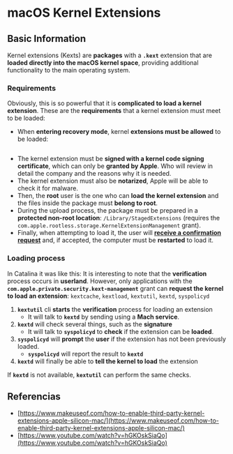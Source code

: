 # macOS Kernel Extensions


## Basic Information

Kernel extensions (Kexts) are **packages** with a **`.kext`** extension that are **loaded directly into the macOS kernel space**, providing additional functionality to the main operating system.

### Requirements

Obviously, this is so powerful that it is **complicated to load a kernel extension**. These are the **requirements** that a kernel extension must meet to be loaded:

* When **entering recovery mode**, kernel **extensions must be allowed** to be loaded:

<figure><img src="../../../.gitbook/assets/image (327).png" alt=""><figcaption></figcaption></figure>

* The kernel extension must be **signed with a kernel code signing certificate**, which can only be **granted by Apple**. Who will review in detail the company and the reasons why it is needed.
* The kernel extension must also be **notarized**, Apple will be able to check it for malware.
* Then, the **root** user is the one who can **load the kernel extension** and the files inside the package must **belong to root**.
* During the upload process, the package must be prepared in a **protected non-root location**: `/Library/StagedExtensions` (requires the `com.apple.rootless.storage.KernelExtensionManagement` grant).
* Finally, when attempting to load it, the user will [**receive a confirmation request**](https://developer.apple.com/library/archive/technotes/tn2459/\_index.html) and, if accepted, the computer must be **restarted** to load it.

### Loading process

In Catalina it was like this: It is interesting to note that the **verification** process occurs in **userland**. However, only applications with the **`com.apple.private.security.kext-management`** grant can **request the kernel to load an extension**: `kextcache`, `kextload`, `kextutil`, `kextd`, `syspolicyd`

1. **`kextutil`** cli **starts** the **verification** process for loading an extension
   * It will talk to **`kextd`** by sending using a **Mach service**.
2. **`kextd`** will check several things, such as the **signature**
   * It will talk to **`syspolicyd`** to **check** if the extension can be **loaded**.
3. **`syspolicyd`** will **prompt** the **user** if the extension has not been previously loaded.
   * **`syspolicyd`** will report the result to **`kextd`**
4. **`kextd`** will finally be able to **tell the kernel to load** the extension

If **`kextd`** is not available, **`kextutil`** can perform the same checks.

## Referencias

* [https://www.makeuseof.com/how-to-enable-third-party-kernel-extensions-apple-silicon-mac/](https://www.makeuseof.com/how-to-enable-third-party-kernel-extensions-apple-silicon-mac/)
* [https://www.youtube.com/watch?v=hGKOskSiaQo](https://www.youtube.com/watch?v=hGKOskSiaQo)

